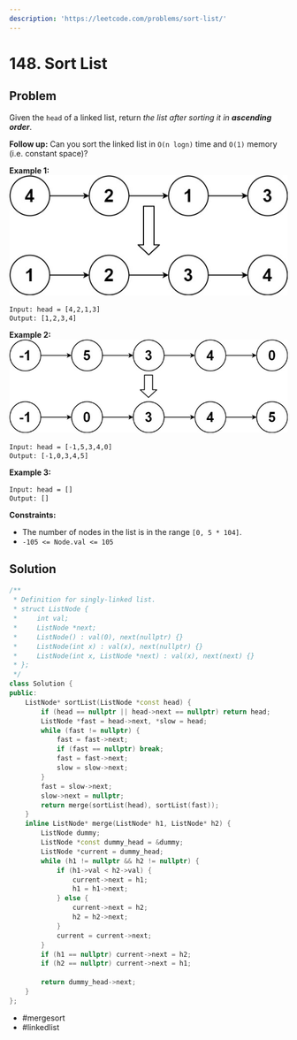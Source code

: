 ```yaml
---
description: 'https://leetcode.com/problems/sort-list/'
---
```


# 148. Sort List

## Problem

Given the `head` of a linked list, return _the list after sorting it in **ascending order**_.

**Follow up:** Can you sort the linked list in `O(n logn)` time and `O(1)` memory \(i.e. constant space\)?

**Example 1:** ![](../.gitbook/assets/sort_list_1.jpg)

```text
Input: head = [4,2,1,3]
Output: [1,2,3,4]
```

**Example 2:** ![](../.gitbook/assets/sort_list_2.jpg)

```text
Input: head = [-1,5,3,4,0]
Output: [-1,0,3,4,5]
```

**Example 3:**

```text
Input: head = []
Output: []
```

**Constraints:**

* The number of nodes in the list is in the range `[0, 5 * 104]`.
* `-105 <= Node.val <= 105`

## Solution

```cpp
/**
 * Definition for singly-linked list.
 * struct ListNode {
 *     int val;
 *     ListNode *next;
 *     ListNode() : val(0), next(nullptr) {}
 *     ListNode(int x) : val(x), next(nullptr) {}
 *     ListNode(int x, ListNode *next) : val(x), next(next) {}
 * };
 */
class Solution {
public:
    ListNode* sortList(ListNode *const head) {
        if (head == nullptr || head->next == nullptr) return head;
        ListNode *fast = head->next, *slow = head;
        while (fast != nullptr) {
            fast = fast->next;
            if (fast == nullptr) break;
            fast = fast->next;
            slow = slow->next;
        }
        fast = slow->next;
        slow->next = nullptr;
        return merge(sortList(head), sortList(fast));
    }
    inline ListNode* merge(ListNode* h1, ListNode* h2) {
        ListNode dummy;
        ListNode *const dummy_head = &dummy;
        ListNode *current = dummy_head;
        while (h1 != nullptr && h2 != nullptr) {
            if (h1->val < h2->val) {
                current->next = h1;
                h1 = h1->next;
            } else {
                current->next = h2;
                h2 = h2->next;
            }
            current = current->next;
        }
        if (h1 == nullptr) current->next = h2;
        if (h2 == nullptr) current->next = h1;
        
        return dummy_head->next;
    }
};
```

* \#mergesort
* \#linkedlist


